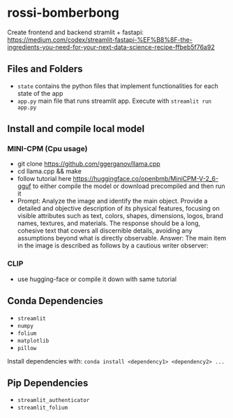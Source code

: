 # rossi-bomberbong

Create frontend and backend stramlit + fastapi: https://medium.com/codex/streamlit-fastapi-%EF%B8%8F-the-ingredients-you-need-for-your-next-data-science-recipe-ffbeb5f76a92

<!-- List files folders and what they are for -->
## Files and Folders
- `state` contains the python files that implement functionalities for each state of the app
- `app.py` main file that runs streamlit app. Execute with `streamlit run app.py`

## Install and compile local model
### MINI-CPM (Cpu usage)
- git clone https://github.com/ggerganov/llama.cpp
- cd llama.cpp && make
- follow tutorial here https://huggingface.co/openbmb/MiniCPM-V-2_6-gguf to either compile the model or download precompiled and then run it
- Prompt: Analyze the image and identify the main object. Provide a detailed and objective description of its physical features, focusing on visible attributes such as text, colors, shapes, dimensions, logos, brand names, textures, and materials. The response should be a long, cohesive text that covers all discernible details, avoiding any assumptions beyond what is directly observable.
Answer: The main item in the image is described as follows by a cautious writer observer: 
### CLIP
- use hugging-face or compile it down with same tutorial


<!-- list dependencies -->
## Conda Dependencies
- `streamlit`
- `numpy `
- `folium`
- `matplotlib`
- `pillow`

Install dependencies with:
`conda install <dependency1> <dependency2> ...`

## Pip Dependencies
- `streamlit_authenticator`	
- `streamlit_folium`
